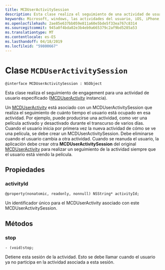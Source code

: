 ```yaml
---
title: MCDUserActivitySession
description: Esta clase realiza el seguimiento de una actividad de usuario ([MCDUserActivity](MCDUserActivity.md) instancia) mientras el usuario está ocupado en esa actividad.
keywords: Microsoft, windows, las actividades del usuario, iOS, iPhone, objectiveC, conectado los dispositivos, proyecto Roma
ms.openlocfilehash: 2ae85e637bb059e811a60e5bde5f33ea767c8314
ms.sourcegitcommit: 945a0f4bda02e3b4eb9a665379c2af9bd5285a53
ms.translationtype: MT
ms.contentlocale: es-ES
ms.lasthandoff: 04/18/2019
ms.locfileid: "59800667"
---
```

# <a name="class-mcduseractivitysession"></a>Clase `MCDUserActivitySession`

```
@interface MCDUserActivitySession : NSObject
```

Esta clase realiza el seguimiento de engagement para una actividad de usuario especificado ([MCDUserActivity](MCDUserActivity.md) instancia).

Un [MCDUserActivity](MCDUserActivity.md) está asociado con un MCDUserActivitySession que realiza el seguimiento de cuánto tiempo el usuario está ocupado en esa actividad. Por ejemplo, puede producirse una actividad, como ver una película activado y desactivado durante el transcurso de varios días. Cuando el usuario inicia por primera vez la nueva actividad de cómo se ve una película, se debe crear un MCDUserActivitySession. Debe eliminarse cuando el usuario cambia a otra actividad. Cuando se reanuda el usuario, la aplicación debe crear otra **MCDUserActivitySession** del original [MCDUserActivity](MCDUserActivity.md) para realizar un seguimiento de la actividad siempre que el usuario está viendo la película.


## <a name="properties"></a>Propiedades

### <a name="activityid"></a>activityId
`@property(nonatomic, readonly, nonnull) NSString* activityId;`

Un identificador único para el MCDUserActivity asociado con este MCDUserActivitySession.

## <a name="methods"></a>Métodos

### <a name="stop"></a>stop
`- (void)stop;`

Detiene esta sesión de la actividad. Esto se debe llamar cuando el usuario ya no participa en la actividad asociada a esta sesión.